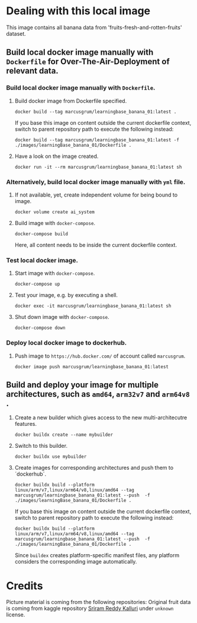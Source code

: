 # Dealing with this local image

This image contains all banana data from 'fruits-fresh-and-rotten-fruits' dataset.

## Build local docker image manually with `Dockerfile` for Over-The-Air-Deployment of relevant data.

### Build local docker image manually with `Dockerfile`.

1. Build docker image from Dockerfile specified.

    ```
    docker build --tag marcusgrum/learningbase_banana_01:latest .
    ```
	
	If you base this image on content outside the current dockerfile context,	
	switch to parent repository path to execute the following instead:
	
	```
	docker build --tag marcusgrum/learningbase_banana_01:latest -f ./images/learningBase_banana_01/Dockerfile .
	```
	
1. Have a look on the image created.    
    
    ```
    docker run -it --rm marcusgrum/learningbase_banana_01:latest sh
    ```

### Alternatively, build local docker image manually with `yml` file.

1. If not available, yet, create independent volume for being bound to image.

    ```
    docker volume create ai_system
    ```
    
1. Build image with `docker-compose`.
    
    ```
    docker-compose build
    ```

	Here, all content needs to be inside the current dockerfile context.	

### Test local docker image.

1. Start image with `docker-compose`.
    
    ```
    docker-compose up
    ```

1. Test your image, e.g. by executing a shell.

    ```
    docker exec -it marcusgrum/learningbase_banana_01:latest sh
    ```
    
1. Shut down image with `docker-compose`.
    
    ```
    docker-compose down
    ```

### Deploy local docker image to dockerhub.
 
1. Push image to `https://hub.docker.com/` of account called `marcusgrum`.
    
    ```
    docker image push marcusgrum/learningbase_banana_01:latest
    ```
    
## Build and deploy your image for multiple architectures, such as `amd64`, `arm32v7` and `arm64v8 `.

1. Create a new builder which gives access to the new multi-architecutre features.

    ```
    docker buildx create --name mybuilder
    ```

1. Switch to this builder.

    ```
    docker buildx use mybuilder
    ```

1. Create images for corresponding architectures and push them to ´dockerhub´.

    ```
    docker buildx build --platform linux/arm/v7,linux/arm64/v8,linux/amd64 --tag marcusgrum/learningbase_banana_01:latest --push  -f ./images/learningBase_banana_01/Dockerfile .
    
    ```
    
    If you base this image on content outside the current dockerfile context,	
	switch to parent repository path to execute the following instead:
	
	```
    docker buildx build --platform linux/arm/v7,linux/arm64/v8,linux/amd64 --tag marcusgrum/learningbase_banana_01:latest --push  -f ./images/learningBase_banana_01/Dockerfile .
    
    ```
    
    Since `buildex` creates platform-specific manifest files, any platform considers the corresponding image automatically.

# Credits

Picture material is coming from the following repositories:
Original fruit data is coming from kaggle repository [Sriram Reddy Kalluri](https://www.kaggle.com/sriramr/fruits-fresh-and-rotten-for-classification) under `unknown` license.